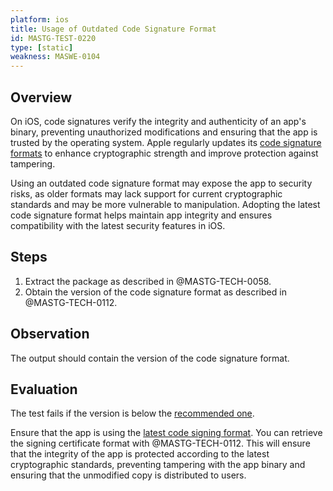 ```yaml
---
platform: ios
title: Usage of Outdated Code Signature Format
id: MASTG-TEST-0220
type: [static]
weakness: MASWE-0104
---
```


## Overview

On iOS, code signatures verify the integrity and authenticity of an app's binary, preventing unauthorized modifications and ensuring that the app is trusted by the operating system. Apple regularly updates its [code signature formats](https://developer.apple.com/documentation/xcode/using-the-latest-code-signature-format) to enhance cryptographic strength and improve protection against tampering.

Using an outdated code signature format may expose the app to security risks, as older formats may lack support for current cryptographic standards and may be more vulnerable to manipulation. Adopting the latest code signature format helps maintain app integrity and ensures compatibility with the latest security features in iOS.

## Steps

1. Extract the package as described in @MASTG-TECH-0058.
2. Obtain the version of the code signature format as described in @MASTG-TECH-0112.

## Observation

The output should contain the version of the code signature format.

## Evaluation

The test fails if the version is below the [recommended one](https://developer.apple.com/documentation/xcode/using-the-latest-code-signature-format "Apple Developer").

Ensure that the app is using the [latest code signing format](https://developer.apple.com/documentation/xcode/using-the-latest-code-signature-format "Apple Developer"). You can retrieve the signing certificate format with @MASTG-TECH-0112. This will ensure that the integrity of the app is protected according to the latest cryptographic standards, preventing tampering with the app binary and ensuring that the unmodified copy is distributed to users.

